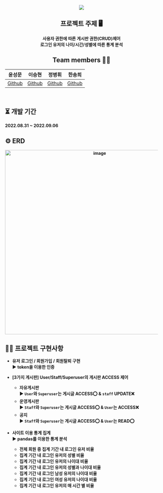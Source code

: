 <div align="center">
  <img src="https://capsule-render.vercel.app/api?type=waving&color=auto&height=150&section=header&text=E-Board&fontSize=40&animation=fadeIn&fontAlignY=38&desc=&descAlignY=51&descAlign=62" /><br/>
  
## <b> 프로젝트 주제 🖥️</br>
사용자 권한에 따른 게시판 권한(CRUD)제어</br> 
로그인 유저의 나이/시간/성별에 따른 통계 분석</br>

## <b> Team members 👋🏻 </br>

|윤성문|이승현|정병휘|한송희|
|:------:|:------:|:------:|:------:|
|[Github](https://github.com/tjdans1201) | [Github](https://github.com/blessian) | [Github](https://github.com/byeonghwijeong) | [Github](https://github.com/song-hee-1) |

<br />
</div>

## ⏳ 개발 기간
2022.08.31 ~ 2022.09.06    

## ⚙️ ERD
<div align="center">
<img width="608" alt="image" src="https://user-images.githubusercontent.com/95831345/188399711-3305c014-9a1f-4485-ad1f-240c75bd0213.png">
</div>

## ✍🏻 프로젝트 구현사항

- 유저 로그인 / 회원가입 / 회원탈퇴 구현 <br/>
    ▶️ token을 이용한 인증
    
- [3가지 게시판] User/Staff/Superuser의 게시판 ACCESS 제어
   - 자유게시판 <br/>
    ▶️ `User`와 `Superuser`는 게시글 ACCESS⭕  & `staff` UPDATE❌  
   - 운영게시판 <br/>
    ▶️ `Staff`와 `Superuser`는 게시글 ACCESS⭕ & `User`는 ACCESS❌  
   - 공지 <br/>
    ▶️ `Staff`와 `Superuser`는 게시글 ACCESS⭕ & `User`는 READ⭕   

- 사이트 이용 통계 집계 <br/>
    ▶️ pandas를 이용한 통계 분석
    
  - 전체 회원 중 집계 기간 내 로그인 유저 비율
  - 집계 기간 내 로그인 유저의 성별 비율
  - 집계 기간 내 로그인 유저의 나이대 비율
  - 집계 기간 내 로그인 유저의 성별과 나이대 비율
  - 집계 기간 내 로그인 남성 유저의 나이대 비율
  - 집계 기간 내 로그인 여성 유저의 나이대 비율
  - 집계 기간 내 로그인 유저의 매 시간 별 비율



